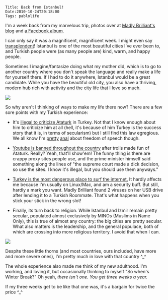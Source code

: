     Title: Back from Istanbul!
    Date:2010-10-24T20:18:00
    Tags: pablolife

I'm a week back from my marvelous trip, photos over at [Madly Brilliant's
blog][1] and [a Facebook album][2].

I can only say it was a magnificent, magnificent week. I might even say
[transplendent][3]! Istanbul is one of the most beautiful cities I've ever
been to, and Turkish people were (as many people are) kind, warm, and happy
people.

<!-- more -->

Sometimes I imagine/fantasize doing what my mother did, which is to go to
another country where you don't speak the language and really make a life for
yourself there. If I had to do it anywhere, Istanbul would be a great
candidate. While you have the beautiful old city, you also have a thriving,
modern hub rich with activity and the city life that I love so much.

[![][4]][5]

So why aren't I thinking of ways to make my life there now? There are a few
sore points with my Turkish experience:

* It's [illegal to criticize Ataturk][6] in Turkey. Not that I know enough about him to criticize him at all (hell, it's because of him Turkey is the success story that it is, in terms of secularism) but I still find this law egregious. We all know I'm [pretty][7] [anal][8] about freedom of speech though.

* [Youtube is banned throughout the country][9] after trolls made fun of Ataturk. Really? Yeah, that'll show'em! The funny thing is there are crappy proxy sites people use, and the prime minister himself said something along the lines of "the supreme court made a dick decision, so use the sites. I know it's illegal, but you should use them anyways."

* [Turkey is the most dangerous place to surf the internet.][10] It hardly affects me because I'm usually on Linux/Mac, and am a security buff. But still, hardly a mark you want. Madly Brilliant found 2 viruses on her USB drive after lending it to a Turkish Roommate. That's what happens when you stick your stick in the wrong slot!

* Finally, its turn back to religion. While Istanbul and Izmir remain pretty secular, populated almost exclusively by MINOs (Muslims in Name Only), this is true of almost any country: the big cities are pretty secular. What also matters is the leadership, and the general populace, both of which are crossing into more religious territory. I avoid that when I can.


[![][11]][12]

Despite these little thorns (and most countries, ours included, have more and
more severe ones), I'm pretty much in love with that country ^\_^

The whole experience also made me think of my new adulthood. I'm working, and
loving it, but occasionally thinking to myself "So when's Winter Break?" Oh
yeah, _there isn't one. You get three weeks a year._

If my three weeks get to be like that one was, it's a bargain for twice the
price ^\_^


   [1]: http://istanbabble.blogspot.com

   [2]: http://www.facebook.com/#!/album.php?aid=2062768&id=1135710488

   [3]: http://www.youtube.com/watch?v=X1granQNSqg#t=00m52s

   [4]: http://3.bp.blogspot.com/_3ys1dwfzc2w/TMT-JFCAlxI/AAAAAAAAAHY/Jsj-AmclrYg/s400/69854_1452166540912_1135710488_31205117_5430153_n.jpg

   [5]: http://3.bp.blogspot.com/_3ys1dwfzc2w/TMT-JFCAlxI/AAAAAAAAAHY/Jsj-AmclrYg/s1600/69854_1452166540912_1135710488_31205117_5430153_n.jpg

   [6]: http://en.wikipedia.org/wiki/Mustafa_Kemal_Atatürk#Turkey

   [7]: http://www.morepablo.com/2010/07/on-freedom-of-speech.html

   [8]: http://www.morepablo.com/2010/09/updates-to-previous-posts.html

   [9]: http://thelede.blogs.nytimes.com/2007/03/07/youtube-banned-in-turkey-after-insults-to-ataturk/

   [10]: http://www.businessandleadership.com/technology/item/25269-turkey-russia-most/

   [11]: http://2.bp.blogspot.com/_3ys1dwfzc2w/TMT-JR3-RII/AAAAAAAAAHg/G8PW8ELOOYY/s400/73308_1452165700891_1135710488_31205109_6181048_n.jpg

   [12]: http://2.bp.blogspot.com/_3ys1dwfzc2w/TMT-JR3-RII/AAAAAAAAAHg/G8PW8ELOOYY/s1600/73308_1452165700891_1135710488_31205109_6181048_n.jpg

